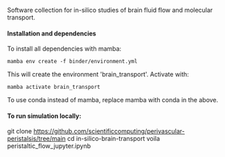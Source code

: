 Software collection for in-silico studies of brain fluid flow and
molecular transport.

#### Installation and dependencies

To install all dependencies with mamba:

`mamba env create -f binder/environment.yml`

This will create the environment 'brain_transport'. Activate with:

`mamba activate brain_transport`

To use conda instead of mamba, replace mamba with conda in the above.

#### To run simulation locally: 
git clone https://github.com/scientificcomputing/perivascular-peristalsis/tree/main
cd in-silico-brain-transport
voila peristaltic_flow_jupyter.ipynb
